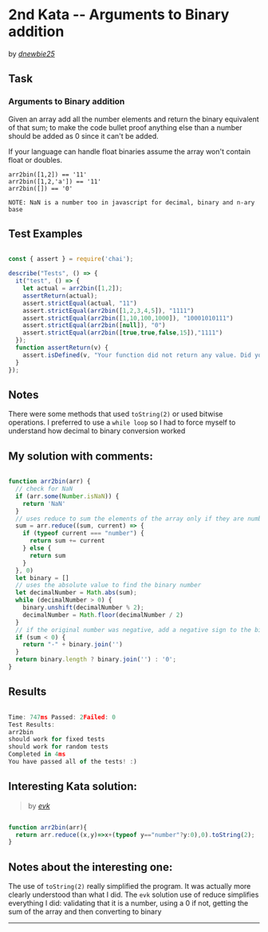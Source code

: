 # 2nd Kata -- Arguments to Binary addition





by *[dnewbie25](https://www.codewars.com/users/dnewbie25)*


## Task

### Arguments to Binary addition

Given an array add all the number elements and return the binary equivalent of that sum; to make the code bullet proof anything else than a number should be added as 0 since it can't be added.

If your language can handle float binaries assume the array won't contain float or doubles.

```
arr2bin([1,2]) == '11'
arr2bin([1,2,'a']) == '11'
arr2bin([]) == '0'

NOTE: NaN is a number too in javascript for decimal, binary and n-ary base

```


## Test Examples

```js

const { assert } = require('chai');

describe("Tests", () => {
  it("test", () => {
    let actual = arr2bin([1,2]);
    assertReturn(actual);
    assert.strictEqual(actual, "11")
    assert.strictEqual(arr2bin([1,2,3,4,5]), "1111")
    assert.strictEqual(arr2bin([1,10,100,1000]), "10001010111")
    assert.strictEqual(arr2bin([null]), "0")
    assert.strictEqual(arr2bin([true,true,false,15]),"1111")
  });
  function assertReturn(v) {
    assert.isDefined(v, "Your function did not return any value. Did you log it to the console instead?");
  }
});

```


## Notes

There were some methods that used `toString(2)` or used bitwise operations. I preferred to use a `while loop` so I had to force myself to understand how decimal to binary conversion worked

## My solution with comments:

```js

function arr2bin(arr) {
  // check for NaN
  if (arr.some(Number.isNaN)) {
    return 'NaN'
  }
  // uses reduce to sum the elements of the array only if they are numbers. Otherwise use 0 as the value
  sum = arr.reduce((sum, current) => {
    if (typeof current === "number") {
      return sum += current
    } else {
      return sum
    }
  }, 0)
  let binary = []
  // uses the absolute value to find the binary number
  let decimalNumber = Math.abs(sum);
  while (decimalNumber > 0) {
    binary.unshift(decimalNumber % 2);
    decimalNumber = Math.floor(decimalNumber / 2)
  }
  // if the original number was negative, add a negative sign to the binary number
  if (sum < 0) {
    return "-" + binary.join('')
  }
  return binary.length ? binary.join('') : '0';
}

```


## Results

```js

Time: 747ms Passed: 2Failed: 0
Test Results:
arr2bin
should work for fixed tests
should work for random tests
Completed in 4ms
You have passed all of the tests! :)

```

## Interesting Kata solution:
> by *[evk](https://www.codewars.com/users/evk)*

```js

function arr2bin(arr){
  return arr.reduce((x,y)=>x+(typeof y=="number"?y:0),0).toString(2);
}

```

## Notes about the interesting one:

The use of `toString(2)` really simplified the program. It was actually more clearly understood than what I did. The `evk` solution use of reduce simplifies everything I did: validating that it is a number, using a 0 if not, getting the sum of the array and then converting to binary

---
